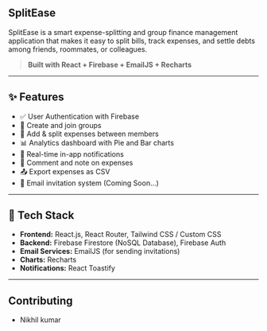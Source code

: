 ## SplitEase

SplitEase is a smart expense-splitting and group finance management application that makes it easy to split bills, track expenses, and settle debts among friends, roommates, or colleagues.

> **Built with React + Firebase + EmailJS + Recharts**

---

## ✨ Features

- ✅ User Authentication with Firebase
- 👥 Create and join groups
- 💸 Add & split expenses between members
- 📊 Analytics dashboard with Pie and Bar charts
- 🔔 Real-time in-app notifications
- 💬 Comment and note on expenses
- 📤 Export expenses as CSV
- 📧 Email invitation system (Coming Soon...)

---

## 🚀 Tech Stack

- **Frontend:** React.js, React Router, Tailwind CSS / Custom CSS
- **Backend:** Firebase Firestore (NoSQL Database), Firebase Auth
- **Email Services:** EmailJS (for sending invitations)
- **Charts:** Recharts
- **Notifications:** React Toastify

---
## Contributing
- Nikhil kumar
